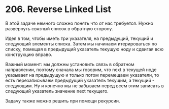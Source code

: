 # 206. Reverse Linked List

В этой задаче немного сложно понять что от нас требуется. Нужно развернуть связный список в обратную сторону.

&#x20;Идея в том, чтобы иметь три указателя, на предыдущий, текущий и следующий элементы списка. Затем мы начинаем итерироваться по списку, помещая в предыдущий указатель текущую ноду и сдвигая всю конструкцию вправо.&#x20;

Важный момент: мы должны установить связь в обратном направлении, поэтому сначала мы говорим, что next в текущей ноде указывает на предыдущую и только потом перемещаем указатели, то есть перезаписываем предыдущий указатель текущим, а текущий - следующим. Ну и конечно мы не забываем перед всем этим записать в следующий указатель значение next текущего.



Задачу также можно решить при помощи рекурсии.
